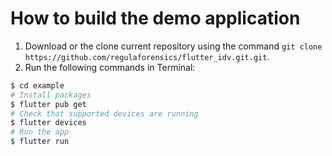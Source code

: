 # How to build the demo application

1. Download or the clone current repository using the command `git clone https://github.com/regulaforensics/flutter_idv.git.git`.
2. Run the following commands in Terminal:
```bash
$ cd example
# Install packages
$ flutter pub get
# Check that supported devices are running
$ flutter devices
# Run the app
$ flutter run
```
